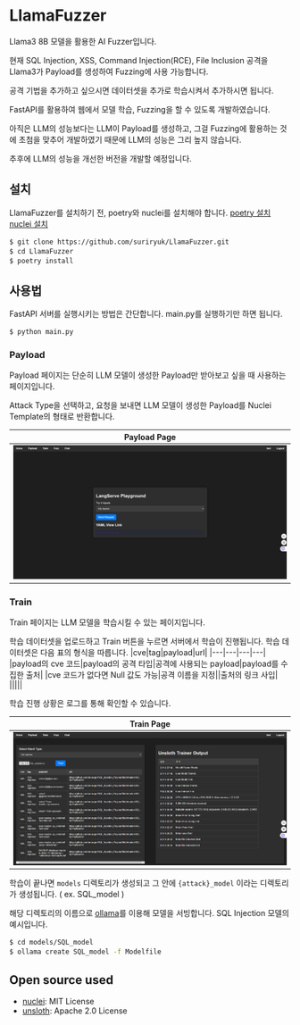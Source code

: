 # LlamaFuzzer
Llama3 8B 모델을 활용한 AI Fuzzer입니다.

현재 SQL Injection, XSS, Command Injection(RCE), File Inclusion 공격을 Llama3가 Payload를 생성하여 Fuzzing에 사용 가능합니다.

공격 기법을 추가하고 싶으시면 데이터셋을 추가로 학습시켜서 추가하시면 됩니다.

FastAPI를 활용하여 웹에서 모델 학습, Fuzzing을 할 수 있도록 개발하였습니다.

아직은 LLM의 성능보다는 LLM이 Payload를 생성하고, 그걸 Fuzzing에 활용하는 것에 초첨을 맞추어 개발하였기 때문에 LLM의 성능은 그리 높지 않습니다.

추후에 LLM의 성능을 개선한 버전을 개발할 예정입니다.

## 설치
LlamaFuzzer를 설치하기 전, poetry와 nuclei를 설치해야 합니다. [poetry 설치](https://python-poetry.org/docs/) [nuclei 설치](https://github.com/projectdiscovery/nuclei)
```bash
$ git clone https://github.com/suriryuk/LlamaFuzzer.git
$ cd LlamaFuzzer
$ poetry install
```

## 사용법
FastAPI 서버를 실행시키는 방법은 간단합니다. main.py를 실행하기만 하면 됩니다.
```bash
$ python main.py
```
### Payload
Payload 페이지는 단순히 LLM 모델이 생성한 Payload만 받아보고 싶을 때 사용하는 페이지입니다.

Attack Type을 선택하고, 요청을 보내면 LLM 모델이 생성한 Payload를 Nuclei Template의 형태로 반환합니다.

|<b>Payload Page</b>|
|:--:|
|![Payload image](images/payload_page.png)|

### Train
Train 페이지는 LLM 모델을 학습시킬 수 있는 페이지입니다.

학습 데이터셋을 업로드하고 Train 버튼을 누르면 서버에서 학습이 진행됩니다. 학습 데이터셋은 다음 표의 형식을 따릅니다.
|cve|tag|payload|url|
|---|---|---|---|
|payload의 cve 코드|payload의 공격 타입|공격에 사용되는 payload|payload를 수집한 출처|
|cve 코드가 없다면 Null 값도 가능|공격 이름을 지정||출처의 링크 사입|
|||||

학습 진행 상황은 로그를 통해 확인할 수 있습니다.

|<b>Train Page</b>|
|:--:|
|![Train image](images/train_page.png)|

학습이 끝나면 `models` 디렉토리가 생성되고 그 안에 `{attack}_model` 이라는 디렉토리가 생성됩니다. ( ex. SQL_model )

해당 디렉토리의 이름으로 [ollama](https://ollama.com/)를 이용해 모델을 서빙합니다. SQL Injection 모델의 예시입니다.

```bash
$ cd models/SQL_model
$ ollama create SQL_model -f Modelfile
```

## Open source used
- [nuclei](https://github.com/projectdiscovery/nuclei): MIT License
- [unsloth](https://github.com/unsloth/unsloth): Apache 2.0 License